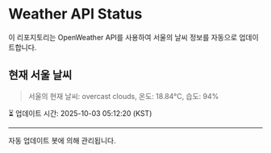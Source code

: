 
# Weather API Status

이 리포지토리는 OpenWeather API를 사용하여 서울의 날씨 정보를 자동으로 업데이트합니다.

## 현재 서울 날씨
> 서울의 현재 날씨: overcast clouds, 온도: 18.84°C, 습도: 94%

⏳ 업데이트 시간: 2025-10-03 05:12:20 (KST)

---
자동 업데이트 봇에 의해 관리됩니다.
